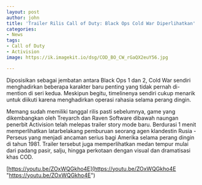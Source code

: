 ```yaml
---
layout: post
author: john
title: 'Trailer Rilis Call of Duty: Black Ops Cold War Diperlihatkan'
categories:
- News
tags:
- Call of Duty
- Activision
image: https://ik.imagekit.io/dsg/COD_BO_CW_rGaQX2euY56.jpg

---
```

Diposisikan sebagai jembatan antara Black Ops 1 dan 2, Cold War sendiri menghadirkan beberapa karakter baru penting yang tidak pernah di-mention di seri kedua. Meskipun begitu, timelinenya sendiri cukup menarik untuk diikuti karena menghadirkan operasi rahasia selama perang dingin.

Memang sudah memiliki tanggal rilis pasti sebelumnya, game yang dikembangkan oleh Treyarch dan Raven Software dibawah naungan penerbit Activision telah melepas trailer story mode baru. Berdurasi 1 menit memperlihatkan latarbelakang pemburuan seorang agen klandestin Rusia - Perseus yang menjadi ancaman serius bagi Amerika selama perang dingin di tahun 1981. Trailer tersebut juga memperlihatkan medan tempur mulai dari padang pasir, salju, hingga perkotaan dengan visual dan dramatisasi khas COD.

[https://youtu.be/ZOxWQGkho4E](https://youtu.be/ZOxWQGkho4E "https://youtu.be/ZOxWQGkho4E")